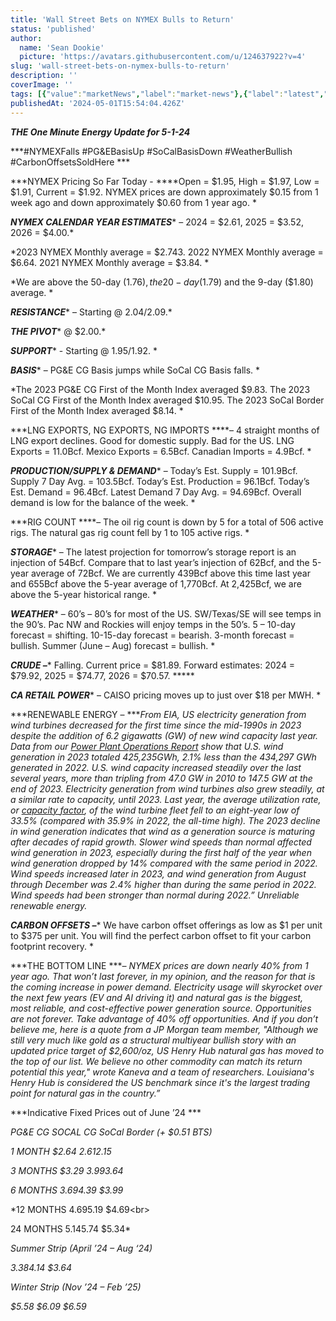 ```yaml
---
title: 'Wall Street Bets on NYMEX Bulls to Return'
status: 'published'
author:
  name: 'Sean Dookie'
  picture: 'https://avatars.githubusercontent.com/u/124637922?v=4'
slug: 'wall-street-bets-on-nymex-bulls-to-return'
description: ''
coverImage: ''
tags: [{"value":"marketNews","label":"market-news"},{"label":"latest","value":"latest"}]
publishedAt: '2024-05-01T15:54:04.426Z'
---
```


***THE One Minute Energy Update for 5-1-24***

\*\*\*#NYMEXFalls #PG&EBasisUp #SoCalBasisDown #WeatherBullish #CarbonOffsetsSoldHere \*\*\*

\*\*\*NYMEX Pricing So Far Today - \*\*\*\*Open = $1.95, High = $1.97, Low = $1.91, Current = $1.92. NYMEX prices are down approximately $0.15 from 1 week ago and down approximately $0.60 from 1 year ago. \*

***NYMEX CALENDAR YEAR ESTIMATES***\* – 2024 = $2.61, 2025 = $3.52, 2026 = $4.00.\*

\*2023 NYMEX Monthly average = $2.743. 2022 NYMEX Monthly average = $6.64. 2021 NYMEX Monthly average = $3.84. \*

\*We are above the 50-day ($1.76), the 20-day ($1.79) and the 9-day ($1.80) average. \*

***RESISTANCE***\* – Starting @ $2.04/$2.09.\*

***THE PIVOT***\* @ $2.00.\*

***SUPPORT***\* - Starting @ $1.95/$1.92. \*

***BASIS***\* – PG&E CG Basis jumps while SoCal CG Basis falls. \*

\*The 2023 PG&E CG First of the Month Index averaged $9.83. The 2023 SoCal CG First of the Month Index averaged $10.95. The 2023 SoCal Border First of the Month Index averaged $8.14. \*

\*\*\*LNG EXPORTS, NG EXPORTS, NG IMPORTS \*\*\*\*– 4 straight months of LNG export declines. Good for domestic supply. Bad for the US. LNG Exports = 11.0Bcf. Mexico Exports = 6.5Bcf. Canadian Imports = 4.9Bcf. \*

***PRODUCTION/SUPPLY & DEMAND***\* – Today’s Est. Supply = 101.9Bcf. Supply 7 Day Avg. = 103.5Bcf. Today’s Est. Production = 96.1Bcf. Today’s Est. Demand = 96.4Bcf. Latest Demand 7 Day Avg. = 94.69Bcf. Overall demand is low for the balance of the week. \*

\*\*\*RIG COUNT \*\*\*\*– The oil rig count is down by 5 for a total of 506 active rigs. The natural gas rig count fell by 1 to 105 active rigs. \*

***STORAGE***\* – The latest projection for tomorrow’s storage report is an injection of 54Bcf. Compare that to last year’s injection of 62Bcf, and the 5-year average of 72Bcf. We are currently 439Bcf above this time last year and 655Bcf above the 5-year average of 1,770Bcf. At 2,425Bcf, we are above the 5-year historical range. \*

***WEATHER***\* – 60’s – 80’s for most of the US. SW/Texas/SE will see temps in the 90’s. Pac NW and Rockies will enjoy temps in the 50’s. 5 – 10-day forecast = shifting. 10-15-day forecast = bearish. 3-month forecast = bullish. Summer (June – Aug) forecast = bullish. \*

***CRUDE –***\* Falling. Current price = $81.89. Forward estimates: 2024 = $79.92, 2025 = $74.77, 2026 = $70.57. \*\*\*\*\*

***CA RETAIL POWER***\* – CAISO pricing moves up to just over $18 per MWH. \*

\*\*\*RENEWABLE ENERGY – \*\*\**From EIA, US electricity generation from wind turbines decreased for the first time since the mid-1990s in 2023 despite the addition of 6.2 gigawatts (GW) of new wind capacity last year. Data from our [Power Plant Operations Report](https://www.eia.gov/electricity/data/eia923/) show that U.S. wind generation in 2023 totaled 425,235GWh, 2.1% less than the 434,297 GWh generated in 2022. U.S. wind capacity increased steadily over the last several years, more than tripling from 47.0 GW in 2010 to 147.5 GW at the end of 2023. Electricity generation from wind turbines also grew steadily, at a similar rate to capacity, until 2023. Last year, the average utilization rate, or [capacity factor](https://www.eia.gov/tools/glossary/index.php?id=capacity_factor), of the wind turbine fleet fell to an eight-year low of 33.5% (compared with 35.9% in 2022, the all-time high). The 2023 decline in wind generation indicates that wind as a generation source is maturing after decades of rapid growth. Slower wind speeds than normal affected wind generation in 2023, especially during the first half of the year when wind generation dropped by 14% compared with the same period in 2022. Wind speeds increased later in 2023, and wind generation from August through December was 2.4% higher than during the same period in 2022. Wind speeds had been stronger than normal during 2022.” Unreliable renewable energy.*

***CARBON OFFSETS –***\* We have carbon offset offerings as low as $1 per unit to $375 per unit. You will find the perfect carbon offset to fit your carbon footprint recovery. \*

\*\*\*THE BOTTOM LINE \*\*\**– NYMEX prices are down nearly 40% from 1 year ago. That won’t last forever, in my opinion, and the reason for that is the coming increase in power demand. Electricity usage will skyrocket over the next few years (EV and AI driving it) and natural gas is the biggest, most reliable, and cost-effective power generation source. Opportunities are not forever. Take advantage of 40% off opportunities. And if you don’t believe me, here is a quote from a JP Morgan team member, "Although we still very much like gold as a structural multiyear bullish story with an updated price target of $2,600/oz, US Henry Hub natural gas has moved to the top of our list. We believe no other commodity can match its return potential this year," wrote Kaneva and a team of researchers. Louisiana's Henry Hub is considered the US benchmark since it's the largest trading point for natural gas in the country.”*

\*\*\*Indicative Fixed Prices out of June ’24 \*\*\*

*PG&E CG SOCAL CG SoCal Border (+ $0.51 BTS)*

*1 MONTH $2.64 $2.61 $2.15*

*3 MONTHS $3.29 $3.99 $3.64*

*6 MONTHS $3.69 $4.39 $3.99*

\*12 MONTHS $4.69 $5.19 $4.69&lt;br&gt;

24 MONTHS $5.14 $5.74 $5.34\*

*Summer Strip (April ’24 – Aug ‘24)*

*$3.38 $4.14 $3.64*

*Winter Strip (Nov ’24 – Feb ’25)*

*$5.58 $6.09 $6.59*